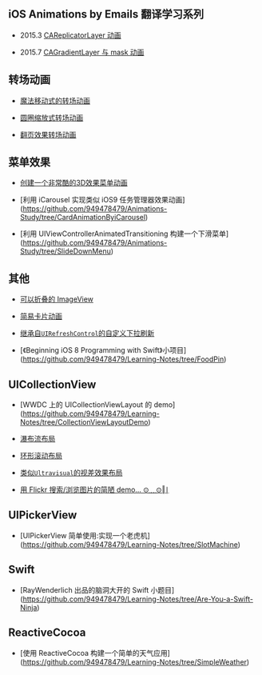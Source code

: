 ## iOS Animations by Emails 翻译学习系列

- 2015.3 [CAReplicatorLayer 动画](https://github.com/949478479/Animations-Study/tree/AnimationsWithCAReplicatorLayer)

- 2015.7 [CAGradientLayer 与 mask 动画](https://github.com/949478479/Animations-Study/tree/ColorIntroduction)

## 转场动画

- [魔法移动式的转场动画](https://github.com/949478479/Animations-Study/tree/MagicMove)

- [圆圈缩放式转场动画](https://github.com/949478479/Animations-Study/tree/PingTransition)

- [翻页效果转场动画](https://github.com/949478479/Animations-Study/tree/FlipTransion)

## 菜单效果

- [创建一个非常酷的3D效果菜单动画](https://github.com/949478479/Animations-Study/tree/Taasky)
 
- [利用 iCarousel 实现类似 iOS9 任务管理器效果动画]
  (https://github.com/949478479/Animations-Study/tree/CardAnimationByiCarousel)

- [利用 UIViewControllerAnimatedTransitioning 构建一个下滑菜单]
  (https://github.com/949478479/Animations-Study/tree/SlideDownMenu)

## 其他

- [可以折叠的 ImageView](https://github.com/949478479/Animations-Study/tree/FoldingImageView)

- [简易卡片动画](https://github.com/949478479/Animations-Study/tree/CardAnimation)

- [继承自`UIRefreshControl`的自定义下拉刷新](https://github.com/949478479/Animations-Study/tree/PullRefresh)

- [《Beginning iOS 8 Programming with Swift》小项目]
  (https://github.com/949478479/Learning-Notes/tree/FoodPin)
  
## UICollectionView

- [WWDC 上的 UICollectionViewLayout 的 demo]
  (https://github.com/949478479/Learning-Notes/tree/CollectionViewLayoutDemo)

- [瀑布流布局](https://github.com/949478479/Learning-Notes/tree/Pinterest)

- [环形滚动布局](https://github.com/949478479/Learning-Notes/tree/CircularCollectionView)

- [类似`Ultravisual`的视差效果布局](https://github.com/949478479/Learning-Notes/tree/Ultravisual)

- [用 Flickr 搜索/浏览图片的简陋 demo... ⊙﹏⊙‖∣](https://github.com/949478479/Learning-Notes/tree/FlickrSearch)

## UIPickerView

- [UIPickerView 简单使用:实现一个老虎机]
  (https://github.com/949478479/Learning-Notes/tree/SlotMachine)

## Swift

- [RayWenderlich 出品的脑洞大开的 Swift 小题目]
  (https://github.com/949478479/Learning-Notes/tree/Are-You-a-Swift-Ninja)

## ReactiveCocoa

- [使用 ReactiveCocoa 构建一个简单的天气应用]
  (https://github.com/949478479/Learning-Notes/tree/SimpleWeather)
